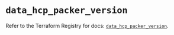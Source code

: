 # `data_hcp_packer_version`

Refer to the Terraform Registry for docs: [`data_hcp_packer_version`](https://registry.terraform.io/providers/hashicorp/hcp/0.88.0/docs/data-sources/packer_version).
